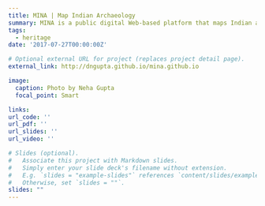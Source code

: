 ```yaml
---
title: MINA | Map Indian Archaeology
summary: MINA is a public digital Web-based platform that maps Indian archaeology through time and that can enable linking with other dynamic and static geographically-referenced sources of information such as newspapers, journal articles and archaeological reports.
tags:
  - heritage
date: '2017-07-27T00:00:00Z'

# Optional external URL for project (replaces project detail page).
external_link: http://dngupta.github.io/mina.github.io

image:
  caption: Photo by Neha Gupta
  focal_point: Smart

links: 
url_code: ''
url_pdf: ''
url_slides: ''
url_video: ''

# Slides (optional).
#   Associate this project with Markdown slides.
#   Simply enter your slide deck's filename without extension.
#   E.g. `slides = "example-slides"` references `content/slides/example-slides.md`.
#   Otherwise, set `slides = ""`.
slides: ""
---
```


